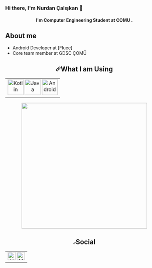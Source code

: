 ### Hi there, I'm Nurdan Çalışkan 👋

<h4 align="center"> I'm Computer Engineering Student at COMU .</h4>

## About me
- Android Developer at [Fluee]
- Core team member at GDSC ÇOMÜ

<h2 align="center"><a id="user-content-my-skill-set" class="anchor" aria-hidden="true" href="#my-skill-set"><svg class="octicon octicon-link" viewBox="0 0 16 16" version="1.1" width="16" height="16" aria-hidden="true"><path fill-rule="evenodd" d="M7.775 3.275a.75.75 0 001.06 1.06l1.25-1.25a2 2 0 112.83 2.83l-2.5 2.5a2 2 0 01-2.83 0 .75.75 0 00-1.06 1.06 3.5 3.5 0 004.95 0l2.5-2.5a3.5 3.5 0 00-4.95-4.95l-1.25 1.25zm-4.69 9.64a2 2 0 010-2.83l2.5-2.5a2 2 0 012.83 0 .75.75 0 001.06-1.06 3.5 3.5 0 00-4.95 0l-2.5 2.5a3.5 3.5 0 004.95 4.95l1.25-1.25a.75.75 0 00-1.06-1.06l-1.25 1.25a2 2 0 01-2.83 0z"></path></svg></a><a id="user-content-my-skill-set" href="#my-skill-set"></a>What I am Using</h2>
<table align="center"><tbody align="center"><tr><td valign="top" align="center" width="100%">
<div align="center">  
<a target="_blank" rel="noopener noreferrer" href="https://kotlinlang.org/"><img src="https://www.vectorlogo.zone/logos/kotlinlang/kotlinlang-ar21.svg" alt="Kotlin" height="50" data-canonical-src="https://profilinator.rishav.dev/skills-assets/kotlinlang-icon.svg" style="max-width: 100%;"></a>  
<a target="_blank" rel="noopener noreferrer" href="https://www.java.com/en/"><img src="https://www.vectorlogo.zone/logos/java/java-ar21.svg" alt="Java" height="50" data-canonical-src="https://profilinator.rishav.dev/skills-assets/java-original-wordmark.svg" style="max-width: 100%;"></a>  
<a target="_blank" rel="noopener noreferrer" href="https://www.android.com/intl/en_en/"><img src="https://www.vectorlogo.zone/logos/android/android-ar21.svg" alt="Android" height="50" data-canonical-src="https://profilinator.rishav.dev/skills-assets/android-original-wordmark.svg" style="max-width: 100%;"></a>  
</div>
</td></tr></tbody></table>

<p align="center"><a href="https://www.linkedin.com/in/nurdancaliskan/"><img height="400" src="https://media.giphy.com/media/euQwj7rclpdeD2Bd00/giphy.gif" /></a></p>

 

<h2 align="center"><a id="user-content-my-skill-set" class="anchor" aria-hidden="true" href="#my-skill-set"><svg class="octicon octicon-link" viewBox="0 0 16 16" version="1.1" width="8" height="8" aria-hidden="true"><path fill-rule="evenodd" d="M7.775 3.275a.75.75 0 001.06 1.06l1.25-1.25a2 2 0 112.83 2.83l-2.5 2.5a2 2 0 01-2.83 0 .75.75 0 00-1.06 1.06 3.5 3.5 0 004.95 0l2.5-2.5a3.5 3.5 0 00-4.95-4.95l-1.25 1.25zm-4.69 9.64a2 2 0 010-2.83l2.5-2.5a2 2 0 012.83 0 .75.75 0 001.06-1.06 3.5 3.5 0 00-4.95 0l-2.5 2.5a3.5 3.5 0 004.95 4.95l1.25-1.25a.75.75 0 00-1.06-1.06l-1.25 1.25a2 2 0 01-2.83 0z"></path></svg></a><a id="social" href="#social"></a>Social</h2>
<table align="center"><tbody align="center"><tr><td valign="top" align="center" width="100%">
<div align="center">  
<a target="_blank" rel="noopener noreferrer" href="https://www.linkedin.com/in/nurdancaliskan/"><img src="https://upload.wikimedia.org/wikipedia/commons/thumb/8/80/LinkedIn_Logo_2013.svg/2560px-LinkedIn_Logo_2013.svg.png" alt="LinkedIn" height="25" data-canonical-src="https://upload.wikimedia.org/wikipedia/commons/thumb/8/80/LinkedIn_Logo_2013.svg/2560px-LinkedIn_Logo_2013.svg.png" style="max-width: 100%;"></a>  
<a target="_blank" rel="noopener noreferrer" href="https://medium.com/@nurdancaliskan"><img src="https://upload.wikimedia.org/wikipedia/commons/thumb/b/b1/Medium_logo_Wordmark_Black.svg/1280px-Medium_logo_Wordmark_Black.svg.png" alt="Medium" height="25" data-canonical-src="https://upload.wikimedia.org/wikipedia/commons/thumb/b/b1/Medium_logo_Wordmark_Black.svg/1280px-Medium_logo_Wordmark_Black.svg.png" style="max-width: 100%;"></a>  

</div>
</td></tr></tbody></table>


